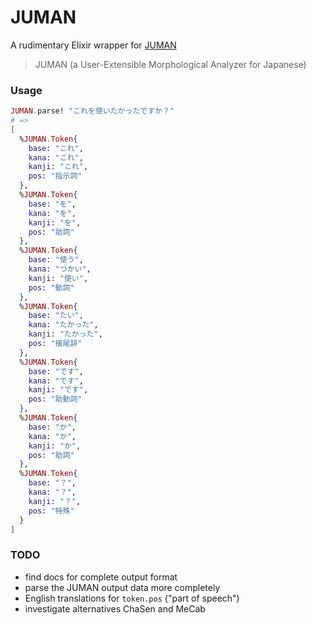 # JUMAN

A rudimentary Elixir wrapper for [JUMAN](http://nlp.ist.i.kyoto-u.ac.jp/EN/?JUMAN)

> JUMAN (a User-Extensible Morphological Analyzer for Japanese)

### Usage

```elixir
JUMAN.parse! "これを使いたかったですか？"
# =>
[
  %JUMAN.Token{
    base: "これ",
    kana: "これ",
    kanji: "これ",
    pos: "指示詞"
  },
  %JUMAN.Token{
    base: "を",
    kana: "を",
    kanji: "を",
    pos: "助詞"
  },
  %JUMAN.Token{
    base: "使う",
    kana: "つかい",
    kanji: "使い",
    pos: "動詞"
  },
  %JUMAN.Token{
    base: "たい",
    kana: "たかった",
    kanji: "たかった",
    pos: "接尾辞"
  },
  %JUMAN.Token{
    base: "です",
    kana: "です",
    kanji: "です",
    pos: "助動詞"
  },
  %JUMAN.Token{
    base: "か",
    kana: "か",
    kanji: "か",
    pos: "助詞"
  },
  %JUMAN.Token{
    base: "？",
    kana: "？",
    kanji: "？",
    pos: "特殊"
  }
]
```

### TODO

* find docs for complete output format
* parse the JUMAN output data more completely
* English translations for `token.pos` ("part of speech")
* investigate alternatives ChaSen and MeCab
